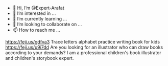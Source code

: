 - 👋 Hi, I’m @Expert-Arafat
- 👀 I’m interested in ...
- 🌱 I’m currently learning ...
- 💞️ I’m looking to collaborate on ...
- 📫 How to reach me ...

<!---
Expert-Arafat/Expert-Arafat is a ✨ special ✨ repository because its `README.md` (this file) appears on your GitHub profile.
You can click the Preview link to take a look at your changes.
--->
https://feji.us/gdfva3
Trace letters alphabet practice writing book for kids
https://feji.us/u9i7dd
Are you looking for an illustrator who can draw books according to your demands? I am a professional children's book illustrator and children's storybook expert.
